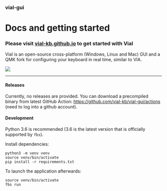 ### vial-gui

# Docs and getting started

### Please visit [vial-kb.github.io](https://vial-kb.github.io/) to get started with Vial

Vial is an open-source cross-platform (Windows, Linux and Mac) GUI and a QMK fork for configuring your keyboard in real time, similar to VIA.


![](https://vial-kb.github.io/img/vial-win-1.png)


---


#### Releases

Currently, no releases are provided. You can download a precompiled binary from latest GitHub Action: https://github.com/vial-kb/vial-gui/actions (need to log into a github account).

#### Development

Python 3.6 is recommended (3.6 is the latest version that is officially supported by `fbs`).

Install dependencies:

```
python3 -m venv venv
source venv/bin/activate
pip install -r requirements.txt
```

To launch the application afterwards:

```
source venv/bin/activate
fbs run
```

